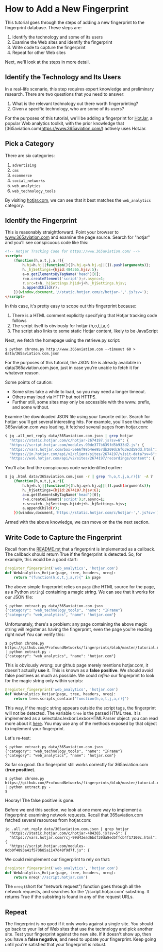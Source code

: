 # How to Add a New Fingerprint

This tutorial goes through the steps of adding a new fingerprint to the fingerprint database.
These steps are:

1. Identify the technology and some of its users
2. Examine the Web sites and identify the fingerprint
3. Write code to capture the fingerprint
4. Repeat for other Web sites

Next, we'll look at the steps in more detail.

## Identify the Technology and Its Users

In a real-life scenario, this step requires expert knowledge and preliminary research.
There are two questions that you need to answer:

1. What is the relevant technology out there worth fingerprinting?
2. Given a specific technology, who are some of its users?

For the purposes of this tutorial, we'll be adding a fingerprint for [HotJar](https://www.hotjar.com/), a popular Web analytics toolkit, with the prior knowledge that [365aviation.com(https://www.365aviation.com/) actively uses HotJar.

## Pick a Category

There are six categories:

1. ``advertising``
2. ``cms``
3. ``ecommerce``
4. ``social_networks``
5. ``web_analytics``
6. ``web_technology_tools``

By visiting [hotjar.com](https://www.hotjar.com/), we can see that it best matches the ``web_analytics`` category.

## Identify the Fingerprint

This is reasonably straightforward.
Point your browser to www.365aviation.com and examine the page source.
Search for "hotjar" and you'll see conspicuous code like this:

```html
<!-- Hotjar Tracking Code for https://www.365aviation.com/ -->
<script>
    (function(h,o,t,j,a,r){
        h.hj=h.hj||function(){(h.hj.q=h.hj.q||[]).push(arguments)};
        h._hjSettings={hjid:484365,hjsv:5};
        a=o.getElementsByTagName('head')[0];
        r=o.createElement('script');r.async=1;
        r.src=t+h._hjSettings.hjid+j+h._hjSettings.hjsv;
        a.appendChild(r);
    })(window,document,'//static.hotjar.com/c/hotjar-','.js?sv=');
</script>
```

In this case, it's pretty easy to scope out this fingerprint because:

1. There is a HTML comment explicitly specifying that Hotjar tracking code follows
2. The script itself is obviously for hotjar (h,o,t,j,a,r)
3. The script also links to some static Hotjar content, likely to be JavaScript

Next, we fetch the homepage using the retrieve.py script:

	$ python chrome.py http://www.365aviation.com --timeout 60 > data/365aviation.com.json

For the purposes of this tutorial, the JSON file is already available in data/365aviation.com.json, just in case you're unable to fetch it for whatever reason.

Some points of caution:

- Some sites take a while to load, so you may need a longer timeout.
- Others may load via HTTP but not HTTPS.
- Further still, some sites may only be accessible with the www. prefix, and some without.

Examine the downloaded JSON file using your favorite editor.
Search for hotjar: you'll get several interesting hits.
For example, you'll see that while 365aviation.com was loading, it fetched several pages from hotjar.com:

```bash
$ jq .all_net_reply data/365aviation.com.json | grep hotjar
  "https://static.hotjar.com/c/hotjar-2674197.js?sv=6": {
  "https://script.hotjar.com/modules.90de377b639fd5b933d2.js": {
  "https://vars.hotjar.com/box-5e66f98b4ee957db209dc6f63e3d59dd.html": {
  "https://in.hotjar.com/api/v2/client/sites/2674197/visit-data?sv=6": {
  "https://ws6.hotjar.com/api/v2/sites/2674197/recordings/content": {
```

You'll also find the conspicuous code we identified earlier:

```bash
$ jq .html data/365aviation.com.json -r | grep 'h,o,t,j,a,r){$' -A 7
    (function(h,o,t,j,a,r){
        h.hj=h.hj||function(){(h.hj.q=h.hj.q||[]).push(arguments)};
        h._hjSettings={hjid:2674197,hjsv:6};
        a=o.getElementsByTagName('head')[0];
        r=o.createElement('script');r.async=1;
        r.src=t+h._hjSettings.hjid+j+h._hjSettings.hjsv;
        a.appendChild(r);
    })(window,document,'https://static.hotjar.com/c/hotjar-','.js?sv=');
```

Armed with the above knowledge, we can move on the the next section.

## Write Code to Capture the Fingerprint 

Recall from the [README.rst](README.rst) that a fingerprint is implemented as a callback.
The callback should return True if the fingerprint is detected.
So, for example, this would be a good start:

```python
@register_fingerprint('web_analytics', 'hotjar.com')
def WebAnalytics_Hotjar(page, tree, headers, nreq):
    return "(function(h,o,t,j,a,r){" in page
```

The above simple fingerprint relies on ``page`` (the HTML source for the page, as a Python ``string``) containing a magic string.
We can see that it works for our JSON file:

```bash
$ python extract.py data/365aviation.com.json
{"category": "web_technology_tools", "name": "IFrame"}
{"category": "web_analytics", "name": "hotjar.com"}
```

Unfortunately, there's a problem: any page containing the above magic string will register as having the fingerprint, even the page you're reading right now!
You can verify this:

    $ python chrome.py https://github.com/ProfoundNetworks/fingerprints/blob/master/tutorial.md | python extract.py -
    {"category": "web_analytics", "name": "hotjar.com"}

This is obviously wrong: our github page merely mentions hotjar.com, it doesn't actually **use** it.
This is known as a **false positive**.
We should avoid false positives as much as possible.
We could _refine_ our fingerprint to look for the magic string only within scripts:

```python
@register_fingerprint('web_analytics', 'hotjar.com')
def WebAnalytics_Hotjar(page, tree, headers, nreq):
	return tree.scripts_contain("function(h,o,t,j,a,r){")
```

This way, if the magic string appears outside the script tags, the fingerprint will not be detected.
The variable ``tree`` is the parsed HTML tree.
It is implemented as a selectolax.lexbor.LexborHTMLParser object: you can read more about it [here](https://selectolax.readthedocs.io/en/latest/lexbor.html#lexborhtmlparser).
You may use any of the methods exposed by that object to implement your fingerprint.

Let's re-test:

	$ python extract.py data/365aviation.com.json
	{"category": "web_technology_tools", "name": "IFrame"}
	{"category": "web_analytics", "name": "hotjar.com"}

So far so good.  Our fingerprint still works correctly for 365aviation.com (**true positive**).

	$ python chrome.py https://github.com/ProfoundNetworks/fingerprints/blob/master/tutorial.md | python extract.py -
	$

Hooray!  The false positive is gone.

Before we end this section, we look at one more way to implement a fingerprint: examining network requests.
Recall that 365aviation.com fetched several resources from hotjar.com:

	jq .all_net_reply data/365aviation.com.json | grep hotjar
	  "https://static.hotjar.com/c/hotjar-484365.js?sv=5": {
	  "https://vars.hotjar.com/rcj-99d43ead6bdf30da8ed5ffcb4f17100c.html": {
	  "https://script.hotjar.com/modules-0db0f4893a41f570b85a1147d48f9d7f.js": {

We could reimplement our fingerprint to rely on that:

```python
@register_fingerprint('web_analytics', 'hotjar.com')
def WebAnalytics_Hotjar(page, tree, headers, nreq):
    return nreq('//script.hotjar.com')
```

The ``nreq`` (short for "network request") function goes through all the network requests, and searches for the '//script.hotjar.com' substring.
It returns True if the substring is found in any of the request URLs.

## Repeat

The fingerprint is no good if it only works against a single site.
You should go back to your list of Web sites that use the technology and pick another site.
Test your fingerprint against the new site.
If it doesn't show up, then you have a **false negative**, and need to update your fingerprint.
Keep going until you're satisfied that your fingerprint is robust.

